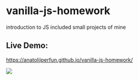 # vanilla-js-homework
 introduction to JS included small projects of mine
## Live Demo:

https://anatoliiperfun.github.io/vanilla-js-homework/

![](header.png)
